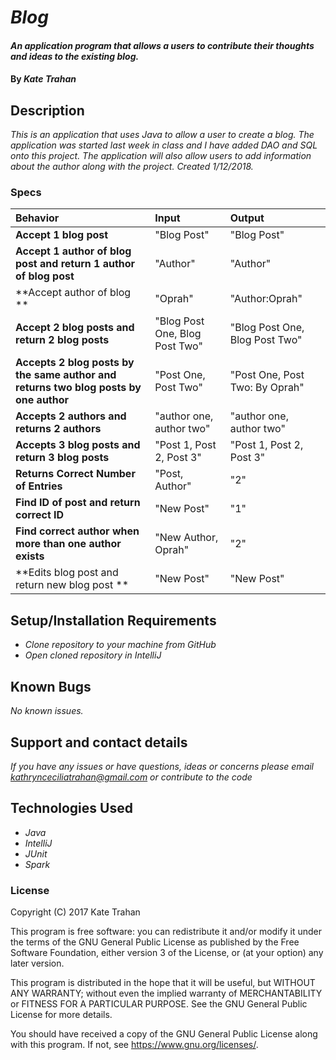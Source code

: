 # _Blog_

#### _An application program that allows a users to contribute their thoughts and ideas to the existing blog._

#### By _**Kate Trahan**_

## Description

_This is an application that uses Java to allow a user to create a blog. The application was started last week in class and I have added DAO and SQL onto this project. The application will also allow users to add information about the author along with the project. Created 1/12/2018._


### Specs
| Behavior | Input | Output |
| :-------------     | :------------- | :-------------
| **Accept 1 blog post**| "Blog Post" | "Blog Post" |
| **Accept 1 author of blog post and return 1 author of blog post**| "Author" | "Author" |
| **Accept author of blog ** |"Oprah"|"Author:Oprah"|
| **Accept 2 blog posts and return 2 blog posts**| "Blog Post One, Blog Post Two" | "Blog Post One, Blog Post Two" |
| **Accepts 2 blog posts by the same author and returns two blog posts by one author** |"Post One, Post Two"|"Post One, Post Two: By Oprah"|
| **Accepts 2 authors and returns 2 authors**| "author one, author two" | "author one, author two" |
| **Accepts 3 blog posts and return 3 blog posts**| "Post 1, Post 2, Post 3"|"Post 1, Post 2, Post 3"|
| **Returns Correct Number of Entries** | "Post, Author"| "2"|
| **Find ID of post and return correct ID**| "New Post"| "1"|
| **Find correct author when more than one author exists**| "New Author, Oprah"| "2"|
| **Edits blog post and return new blog post **| "New Post"|"New Post"|



## Setup/Installation Requirements

* _Clone repository to your machine from GitHub_
* _Open cloned repository in IntelliJ_

## Known Bugs

_No known issues._

## Support and contact details

_If you have any issues or have questions, ideas or concerns please email kathrynceciliatrahan@gmail.com or contribute to the code_

## Technologies Used

* _Java_
* _IntelliJ_
* _JUnit_
* _Spark_


### License
Copyright (C) 2017 Kate Trahan

This program is free software: you can redistribute it and/or modify it under the terms of the GNU General Public License as published by the Free Software Foundation, either version 3 of the License, or (at your option) any later version.

This program is distributed in the hope that it will be useful, but WITHOUT ANY WARRANTY; without even the implied warranty of MERCHANTABILITY or FITNESS FOR A PARTICULAR PURPOSE. See the GNU General Public License for more details.

You should have received a copy of the GNU General Public License along with this program. If not, see https://www.gnu.org/licenses/.
